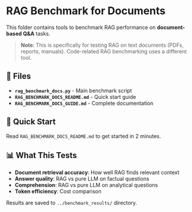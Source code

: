 # RAG Benchmark for Documents

This folder contains tools to benchmark RAG performance on **document-based Q&A** tasks.

> **Note**: This is specifically for testing RAG on text documents (PDFs, reports, manuals). Code-related RAG benchmarking uses a different tool.

## 📁 Files

- **`rag_benchmark_docs.py`** - Main benchmark script
- **`RAG_BENCHMARK_DOCS_README.md`** - Quick start guide
- **`RAG_BENCHMARK_DOCS_GUIDE.md`** - Complete documentation

## 🚀 Quick Start

Read `RAG_BENCHMARK_DOCS_README.md` to get started in 2 minutes.

## 📊 What This Tests

- **Document retrieval accuracy**: How well RAG finds relevant context
- **Answer quality**: RAG vs pure LLM on factual questions
- **Comprehension**: RAG vs pure LLM on analytical questions
- **Token efficiency**: Cost comparison



Results are saved to `../benchmark_results/` directory.
